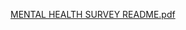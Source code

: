 [MENTAL HEALTH SURVEY README.pdf](https://github.com/user-attachments/files/19791835/MENTAL.HEALTH.SURVEY.README.pdf)
